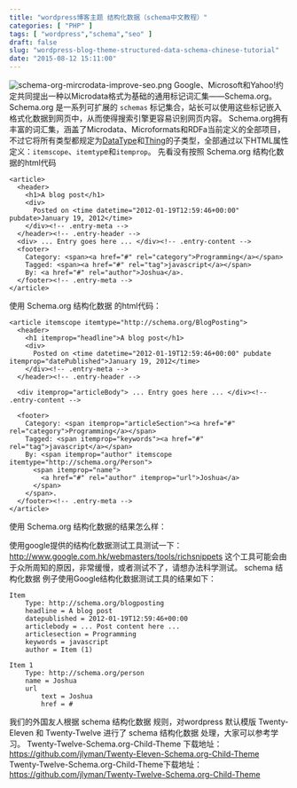 ```yaml
---
title: "wordpress博客主题 结构化数据（schema中文教程）"
categories: [ "PHP" ]
tags: [ "wordpress","schema","seo" ]
draft: false
slug: "wordpress-blog-theme-structured-data-schema-chinese-tutorial"
date: "2015-08-12 15:11:00"
---
```


![schema-org-mircrodata-improve-seo.png][1]
Google、Microsoft和Yahoo!约定共同提出一种以Microdata格式为基础的通用标记词汇集——Schema.org。Schema.org 是一系列可扩展的 `schemas` 标记集合，站长可以使用这些标记嵌入格式化数据到网页中，从而使得搜索引擎更容易识别网页内容。
Schema.org拥有丰富的词汇集，涵盖了Microdata、Microformats和RDFa当前定义的全部项目，不过它将所有类型都规定为[DataType](http://www.schema.org/DataType)和[Thing](http://www.schema.org/Thing)的子类型，全部通过以下HTML属性定义：`itemscope`、`itemtyp`e和`itemprop`。
先看没有按照 Schema.org 结构化数据的html代码

    <article>
      <header>
        <h1>A blog post</h1>
        <div>
          Posted on <time datetime="2012-01-19T12:59:46+00:00" pubdate>January 19, 2012</time>
        </div><!-- .entry-meta -->
      </header><!-- .entry-header --> 
      <div> ... Entry goes here ... </div><!-- .entry-content --> 
      <footer>
        Category: <span><a href="#" rel="category">Programming</a></span>
        Tagged: <span><a href="#" rel="tag">javascript</a></span>
        By: <a href="#" rel="author">Joshua</a>.
      </footer><!-- .entry-meta -->
    </article>


<!--more-->


使用 Schema.org 结构化数据 的html代码：

    <article itemscope itemtype="http://schema.org/BlogPosting">
      <header>
        <h1 itemprop="headline">A blog post</h1>
        <div>
          Posted on <time datetime="2012-01-19T12:59:46+00:00" pubdate itemprop="datePublished">January 19, 2012</time>
        </div><!-- .entry-meta -->
      </header><!-- .entry-header -->
    
      <div itemprop="articleBody"> ... Entry goes here ... </div><!-- .entry-content -->
    
      <footer>
        Category: <span itemprop="articleSection"><a href="#" rel="category">Programming</a></span>
        Tagged: <span itemprop="keywords"><a href="#" rel="tag">javascript</a></span>
        By: <span itemprop="author" itemscope itemtype="http://schema.org/Person">
          <span itemprop="name">
            <a href="#" rel="author" itemprop="url">Joshua</a>
          </span>
        </span>.
      </footer><!-- .entry-meta -->
    </article>

使用 Schema.org 结构化数据的结果怎么样：

使用google提供的结构化数据测试工具测试一下：
http://www.google.com.hk/webmasters/tools/richsnippets
这个工具可能会由于众所周知的原因，非常缓慢，或者测试不了，请想办法科学测试。
schema 结构化数据 例子使用Google结构化数据测试工具的结果如下：

    Item
        Type: http://schema.org/blogposting
        headline = A blog post
        datepublished = 2012-01-19T12:59:46+00:00
        articlebody = ... Post content here ...
        articlesection = Programming
        keywords = javascript
        author = Item (1)
    
    Item 1
        Type: http://schema.org/person
        name = Joshua
        url
            text = Joshua
            href = #

我们的外国友人根据 schema 结构化数据 规则，对wordpress 默认模版 Twenty-Eleven 和 Twenty-Twelve 进行了 schema 结构化数据 处理，大家可以参考学习。
Twenty-Twelve-Schema.org-Child-Theme 下载地址：
https://github.com/jlyman/Twenty-Eleven-Schema.org-Child-Theme
Twenty-Twelve-Schema.org-Child-Theme下载地址：
https://github.com/jlyman/Twenty-Twelve-Schema.org-Child-Theme


  [1]: https://imgs.gnux.cn/usr/uploads/2015/08/1972264385.png